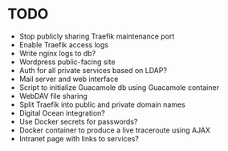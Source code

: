 # TODO

- Stop publicly sharing Traefik maintenance port
- Enable Traefik access logs
- Write nginx logs to db?
- Wordpress public-facing site
- Auth for all private services based on LDAP?
- Mail server and web interface
- Script to initialize Guacamole db using Guacamole container
- WebDAV file sharing
- Split Traefik into public and private domain names
- Digital Ocean integration?
- Use Docker secrets for passwords?
- Docker container to produce a live traceroute using AJAX
- Intranet page with links to services?


